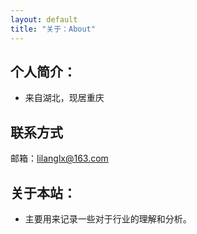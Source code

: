 ```yaml
---
layout: default
title: "关于：About"
---
```


## 个人简介：

* 来自湖北，现居重庆

## 联系方式

邮箱：lilanglx@163.com

## 关于本站：

* 主要用来记录一些对于行业的理解和分析。


